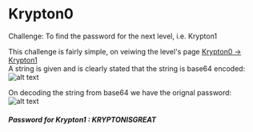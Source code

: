 # Krypton0

Challenge: To find the password for the next level, i.e. Krypton1

This challenge is fairly simple, on veiwing the level's page [Krypton0 -> Krypton1](http://overthewire.org/wargames/krypton/krypton0.html)<br>
A string is given and is clearly stated that the string is base64 encoded:
![alt text](https://i.imgur.com/LVLlu7W.png?1)

On decoding the string from base64 we have the orignal password:
![alt text](https://i.imgur.com/rTvxnNn.png?1)


##### Password for Krypton1 : KRYPTONISGREAT
